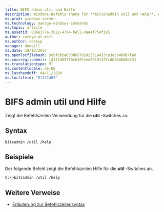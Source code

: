 ```yaml
---
title: BIFS admin util und Hilfe
description: Windows-Befehls Thema für **bitionadmin util und Help**, das die Befehlszeilen Verwendung für die util-Switches anzeigt.
ms.prod: windows-server
ms.technology: manage-windows-commands
ms.topic: article
ms.assetid: 806e377a-3022-4764-b451-0aa4f754f195
author: coreyp-at-msft
ms.author: coreyp
manager: dongill
ms.date: 10/16/2017
ms.openlocfilehash: 3cbfcb5a630d6670202551a433ca3acc4b9b7fa0
ms.sourcegitcommit: 141f2d83f70cb467eee59191197cdb9446d8ef31
ms.translationtype: MT
ms.contentlocale: de-DE
ms.lasthandoff: 04/11/2020
ms.locfileid: "81122483"
---
```

# <a name="bitsadmin-util-and-help"></a>BIFS admin util und Hilfe

Zeigt die Befehlszeilen Verwendung für die **util** -Switches an.

## <a name="syntax"></a>Syntax

```
bitsadmin /util /help
```

## <a name="examples"></a>Beispiele

Der folgende Befehl zeigt die Befehlszeilen Hilfe für die **util** -Switches an.

```
C:\>bitsadmin /util /help
```

## <a name="additional-references"></a>Weitere Verweise

- [Erläuterung zur Befehlszeilensyntax](command-line-syntax-key.md)